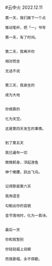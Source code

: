 #云中火 
2022.12.11

	第一天，我们画下一个点
	
	推动笔杆，把「一」书写
	
	第一天，有了时间。
	 
	 
	第二天，我离开你
	
	相对而坐
	
	无话不说
	
	
	第三天，我身坐的
	
	成为大地
	
	
	你倚靠的
	
	化为天空。
	
	这是第四天发生的事情。
	
	
	到了第五天
	
	我已遍布一切 
	
	微微躬身，浮起游鱼
	
	伸个懒腰，跃出飞鸟。
	
	
	记得那是第六天
	
	我用语言
	
	勾勒出你的容貌
	
	音节落地时，化为一首诗。
	
	
	最后一天
	
	你和我暂别
	
	你轻轻阖上双眼
	
	而我歌唱，永不停歇。